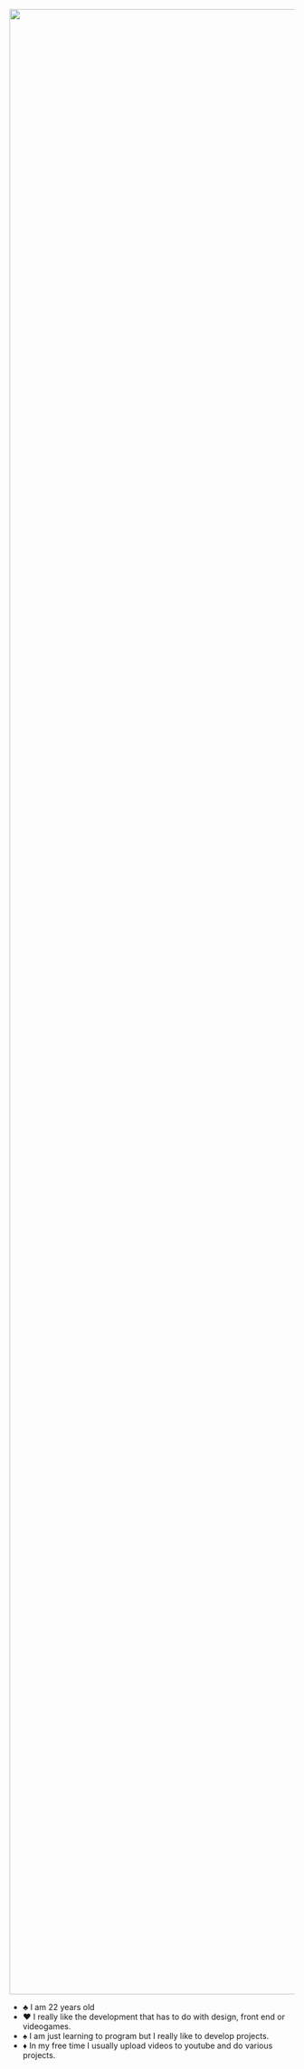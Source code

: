 <p align="center">

<img width="2480" height="3508" alt="image" src="https://github.com/user-attachments/assets/1abdb00a-40b5-4f45-95a9-c6abba51f282" />

- ♣️ I am 22 years old 
- ❤️ I really like the development that has to do with design, front end or videogames.
- ♠️ I am just learning to program but I really like to develop projects.
- ♦️ In my free time I usually upload videos to youtube and do various projects.
</details>
  
